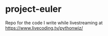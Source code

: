 # project-euler
Repo for the code I write while livestreaming at https://www.livecoding.tv/pythonwiz/
